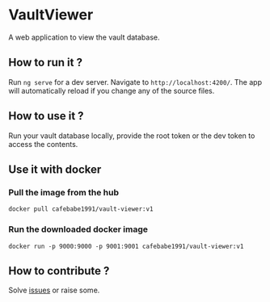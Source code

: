 # VaultViewer

A web application to view the vault database.

## How to run it ?

Run `ng serve` for a dev server. Navigate to `http://localhost:4200/`. The app will automatically reload if you change any of the source files.

## How to use it ?

Run your vault database locally, provide the root token or the dev token to access the contents.

## Use it with docker

### Pull the image from the hub 

`docker pull cafebabe1991/vault-viewer:v1`

### Run the downloaded docker image

`docker run -p 9000:9000 -p 9001:9001 cafebabe1991/vault-viewer:v1`

## How to contribute ?

Solve [issues](https://github.com/raul1991/vault-viewer/issues?q=is%3Aissue+is%3Aopen) or raise some.
